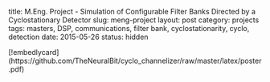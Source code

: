 title: M.Eng. Project - Simulation of Configurable Filter Banks Directed by a Cyclostationary Detector
slug: meng-project
layout: post
category: projects
tags: masters, DSP, communications, filter bank, cyclostationarity, cyclo, detection
date: 2015-05-26
status: hidden


<div class="github-widget" data-repo="theneuralbit/cyclo_channelize"></div>
[!embedlycard](https://github.com/TheNeuralBit/cyclo_channelizer/raw/master/latex/poster.pdf)
